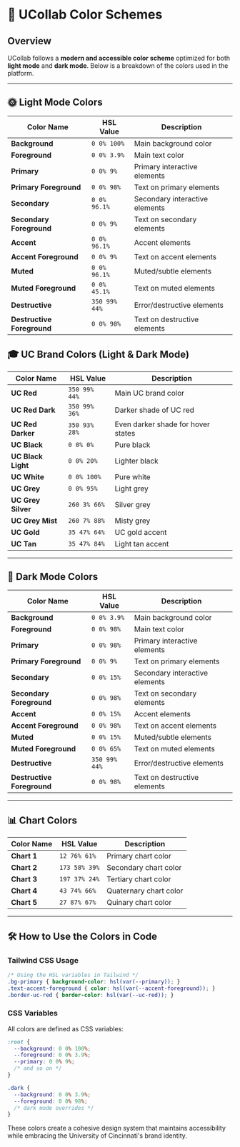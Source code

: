 # 🎨 UCollab Color Schemes

##  Overview
UCollab follows a **modern and accessible color scheme** optimized for both **light mode** and **dark mode**. Below is a breakdown of the colors used in the platform.

---

## 🌞 Light Mode Colors
| Color Name       | HSL Value  | Description |
|-----------------|----------|---------|
| **Background** | `0 0% 100%` | Main background color |
| **Foreground** | `0 0% 3.9%` | Main text color |
| **Primary** | `0 0% 9%` | Primary interactive elements |
| **Primary Foreground** | `0 0% 98%` | Text on primary elements |
| **Secondary** | `0 0% 96.1%` | Secondary interactive elements |
| **Secondary Foreground** | `0 0% 9%` | Text on secondary elements |
| **Accent** | `0 0% 96.1%` | Accent elements |
| **Accent Foreground** | `0 0% 9%` | Text on accent elements |
| **Muted** | `0 0% 96.1%` | Muted/subtle elements |
| **Muted Foreground** | `0 0% 45.1%` | Text on muted elements |
| **Destructive** | `350 99% 44%` | Error/destructive elements |
| **Destructive Foreground** | `0 0% 98%` | Text on destructive elements |

## 🎓 UC Brand Colors (Light & Dark Mode)
| Color Name       | HSL Value  | Description |
|-----------------|----------|---------|
| **UC Red** | `350 99% 44%` | Main UC brand color |
| **UC Red Dark** | `350 99% 36%` | Darker shade of UC red |
| **UC Red Darker** | `350 93% 28%` | Even darker shade for hover states |
| **UC Black** | `0 0% 0%` | Pure black |
| **UC Black Light** | `0 0% 20%` | Lighter black |
| **UC White** | `0 0% 100%` | Pure white |
| **UC Grey** | `0 0% 95%` | Light grey |
| **UC Grey Silver** | `260 3% 66%` | Silver grey |
| **UC Grey Mist** | `260 7% 88%` | Misty grey |
| **UC Gold** | `35 47% 64%` | UC gold accent |
| **UC Tan** | `35 47% 84%` | Light tan accent |

---

## 🌙 Dark Mode Colors
| Color Name       | HSL Value  | Description |
|-----------------|----------|---------|
| **Background** | `0 0% 3.9%` | Main background color |
| **Foreground** | `0 0% 98%` | Main text color |
| **Primary** | `0 0% 98%` | Primary interactive elements |
| **Primary Foreground** | `0 0% 9%` | Text on primary elements |
| **Secondary** | `0 0% 15%` | Secondary interactive elements |
| **Secondary Foreground** | `0 0% 98%` | Text on secondary elements |
| **Accent** | `0 0% 15%` | Accent elements |
| **Accent Foreground** | `0 0% 98%` | Text on accent elements |
| **Muted** | `0 0% 15%` | Muted/subtle elements |
| **Muted Foreground** | `0 0% 65%` | Text on muted elements |
| **Destructive** | `350 99% 44%` | Error/destructive elements |
| **Destructive Foreground** | `0 0% 98%` | Text on destructive elements |

---

## 📊 Chart Colors
| Color Name       | HSL Value  | Description |
|-----------------|----------|---------|
| **Chart 1** | `12 76% 61%` | Primary chart color |
| **Chart 2** | `173 58% 39%` | Secondary chart color |
| **Chart 3** | `197 37% 24%` | Tertiary chart color |
| **Chart 4** | `43 74% 66%` | Quaternary chart color |
| **Chart 5** | `27 87% 67%` | Quinary chart color |

---

## 🛠️ How to Use the Colors in Code

### **Tailwind CSS Usage**
```css
/* Using the HSL variables in Tailwind */
.bg-primary { background-color: hsl(var(--primary)); }
.text-accent-foreground { color: hsl(var(--accent-foreground)); }
.border-uc-red { border-color: hsl(var(--uc-red)); }
```

### **CSS Variables**
All colors are defined as CSS variables:
```css
:root {
  --background: 0 0% 100%;
  --foreground: 0 0% 3.9%;
  --primary: 0 0% 9%;
  /* and so on */
}

.dark {
  --background: 0 0% 3.9%;
  --foreground: 0 0% 98%;
  /* dark mode overrides */
}
```

These colors create a cohesive design system that maintains accessibility while embracing the University of Cincinnati's brand identity.
